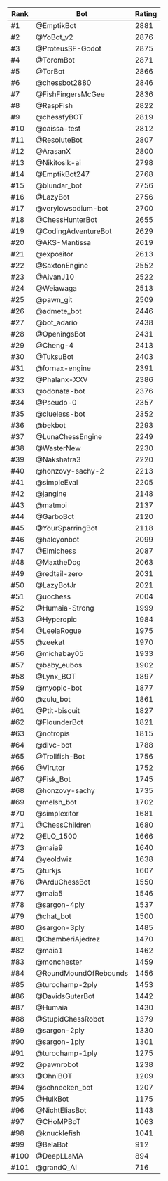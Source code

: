 Rank|Bot|Rating
---|---|---
#1|@EmptikBot|2881
#2|@YoBot_v2|2876
#3|@ProteusSF-Godot|2875
#4|@ToromBot|2871
#5|@TorBot|2866
#6|@chessbot2880|2846
#7|@FishFingersMcGee|2836
#8|@RaspFish|2822
#9|@chessfyBOT|2819
#10|@caissa-test|2812
#11|@ResoluteBot|2807
#12|@ArasanX|2800
#13|@Nikitosik-ai|2798
#14|@EmptikBot247|2768
#15|@blundar_bot|2756
#16|@LazyBot|2756
#17|@verylowsodium-bot|2700
#18|@ChessHunterBot|2655
#19|@CodingAdventureBot|2629
#20|@AKS-Mantissa|2619
#21|@expositor|2613
#22|@SaxtonEngine|2552
#23|@AivanJ10|2522
#24|@Weiawaga|2513
#25|@pawn_git|2509
#26|@admete_bot|2446
#27|@bot_adario|2438
#28|@OpeningsBot|2431
#29|@Cheng-4|2413
#30|@TuksuBot|2403
#31|@fornax-engine|2391
#32|@Phalanx-XXV|2386
#33|@odonata-bot|2376
#34|@Pseudo-0|2357
#35|@clueless-bot|2352
#36|@bekbot|2293
#37|@LunaChessEngine|2249
#38|@WasterNew|2230
#39|@Nakshatra3|2220
#40|@honzovy-sachy-2|2213
#41|@simpleEval|2205
#42|@jangine|2148
#43|@matmoi|2137
#44|@GarboBot|2120
#45|@YourSparringBot|2118
#46|@halcyonbot|2099
#47|@Elmichess|2087
#48|@MaxtheDog|2063
#49|@redtail-zero|2031
#50|@LazyBotJr|2021
#51|@uochess|2004
#52|@Humaia-Strong|1999
#53|@Hyperopic|1984
#54|@LeelaRogue|1975
#55|@zeekat|1970
#56|@michabay05|1933
#57|@baby_eubos|1902
#58|@Lynx_BOT|1897
#59|@myopic-bot|1877
#60|@zulu_bot|1861
#61|@Ptit-biscuit|1827
#62|@FlounderBot|1821
#63|@notropis|1815
#64|@dlvc-bot|1788
#65|@Trollfish-Bot|1756
#66|@Virutor|1752
#67|@Fisk_Bot|1745
#68|@honzovy-sachy|1735
#69|@melsh_bot|1702
#70|@simplexitor|1681
#71|@ChessChildren|1680
#72|@ELO_1500|1666
#73|@maia9|1640
#74|@yeoldwiz|1638
#75|@turkjs|1607
#76|@ArduChessBot|1550
#77|@maia5|1546
#78|@sargon-4ply|1537
#79|@chat_bot|1500
#80|@sargon-3ply|1485
#81|@ChamberiAjedrez|1470
#82|@maia1|1462
#83|@monchester|1459
#84|@RoundMoundOfRebounds|1456
#85|@turochamp-2ply|1453
#86|@DavidsGuterBot|1442
#87|@Humaia|1430
#88|@StupidChessRobot|1379
#89|@sargon-2ply|1330
#90|@sargon-1ply|1301
#91|@turochamp-1ply|1275
#92|@pawnrobot|1238
#93|@OhniBOT|1209
#94|@schnecken_bot|1207
#95|@HulkBot|1175
#96|@NichtEliasBot|1143
#97|@CHoMPBoT|1063
#98|@knucklefish|1041
#99|@BelaBot|912
#100|@DeepLLaMA|894
#101|@grandQ_AI|716
